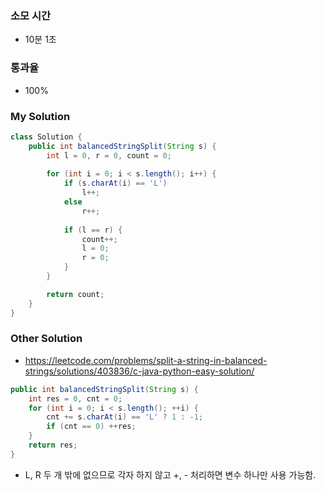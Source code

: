 ### 소모 시간
- 10분 1초

### 통과율
- 100%

### My Solution
```java
class Solution {
    public int balancedStringSplit(String s) {
        int l = 0, r = 0, count = 0;
        
        for (int i = 0; i < s.length(); i++) {
            if (s.charAt(i) == 'L')
                l++;
            else
                r++;
            
            if (l == r) {
                count++;
                l = 0;
                r = 0;
            }
        }

        return count;
    }
}
```

### Other Solution
- https://leetcode.com/problems/split-a-string-in-balanced-strings/solutions/403836/c-java-python-easy-solution/
```java
public int balancedStringSplit(String s) {
    int res = 0, cnt = 0;
    for (int i = 0; i < s.length(); ++i) {
        cnt += s.charAt(i) == 'L' ? 1 : -1;
        if (cnt == 0) ++res;
    }
    return res;             
}    
```
- L, R 두 개 밖에 없으므로 각자 하지 않고 +, - 처리하면 변수 하나만 사용 가능함.
